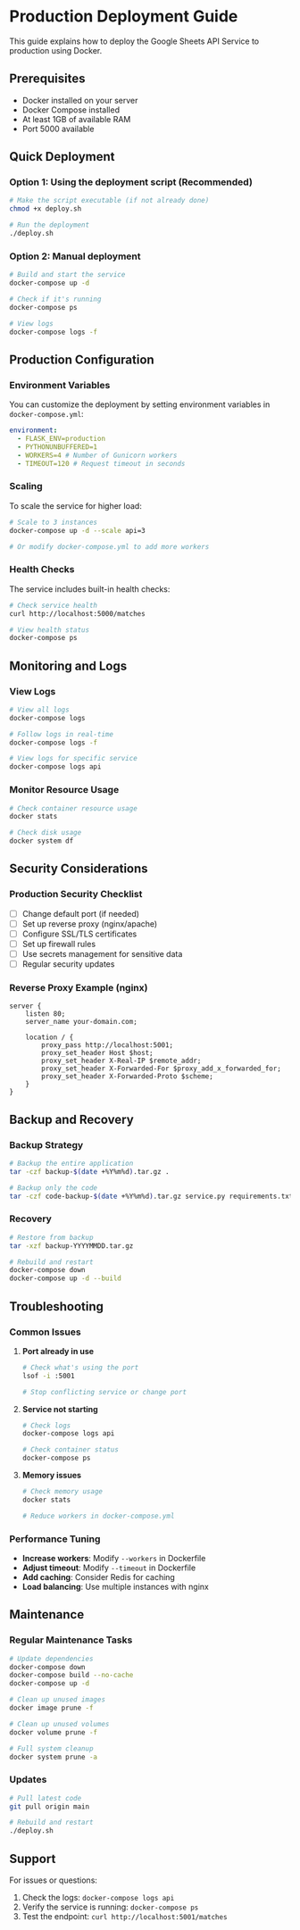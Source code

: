 # Production Deployment Guide

This guide explains how to deploy the Google Sheets API Service to production using Docker.

## Prerequisites

- Docker installed on your server
- Docker Compose installed
- At least 1GB of available RAM
- Port 5000 available

## Quick Deployment

### Option 1: Using the deployment script (Recommended)

```bash
# Make the script executable (if not already done)
chmod +x deploy.sh

# Run the deployment
./deploy.sh
```

### Option 2: Manual deployment

```bash
# Build and start the service
docker-compose up -d

# Check if it's running
docker-compose ps

# View logs
docker-compose logs -f
```

## Production Configuration

### Environment Variables

You can customize the deployment by setting environment variables in `docker-compose.yml`:

```yaml
environment:
  - FLASK_ENV=production
  - PYTHONUNBUFFERED=1
  - WORKERS=4 # Number of Gunicorn workers
  - TIMEOUT=120 # Request timeout in seconds
```

### Scaling

To scale the service for higher load:

```bash
# Scale to 3 instances
docker-compose up -d --scale api=3

# Or modify docker-compose.yml to add more workers
```

### Health Checks

The service includes built-in health checks:

```bash
# Check service health
curl http://localhost:5000/matches

# View health status
docker-compose ps
```

## Monitoring and Logs

### View Logs

```bash
# View all logs
docker-compose logs

# Follow logs in real-time
docker-compose logs -f

# View logs for specific service
docker-compose logs api
```

### Monitor Resource Usage

```bash
# Check container resource usage
docker stats

# Check disk usage
docker system df
```

## Security Considerations

### Production Security Checklist

- [ ] Change default port (if needed)
- [ ] Set up reverse proxy (nginx/apache)
- [ ] Configure SSL/TLS certificates
- [ ] Set up firewall rules
- [ ] Use secrets management for sensitive data
- [ ] Regular security updates

### Reverse Proxy Example (nginx)

```nginx
server {
    listen 80;
    server_name your-domain.com;

    location / {
        proxy_pass http://localhost:5001;
        proxy_set_header Host $host;
        proxy_set_header X-Real-IP $remote_addr;
        proxy_set_header X-Forwarded-For $proxy_add_x_forwarded_for;
        proxy_set_header X-Forwarded-Proto $scheme;
    }
}
```

## Backup and Recovery

### Backup Strategy

```bash
# Backup the entire application
tar -czf backup-$(date +%Y%m%d).tar.gz .

# Backup only the code
tar -czf code-backup-$(date +%Y%m%d).tar.gz service.py requirements.txt
```

### Recovery

```bash
# Restore from backup
tar -xzf backup-YYYYMMDD.tar.gz

# Rebuild and restart
docker-compose down
docker-compose up -d --build
```

## Troubleshooting

### Common Issues

1. **Port already in use**

   ```bash
   # Check what's using the port
   lsof -i :5001

   # Stop conflicting service or change port
   ```

2. **Service not starting**

   ```bash
   # Check logs
   docker-compose logs api

   # Check container status
   docker-compose ps
   ```

3. **Memory issues**

   ```bash
   # Check memory usage
   docker stats

   # Reduce workers in docker-compose.yml
   ```

### Performance Tuning

- **Increase workers**: Modify `--workers` in Dockerfile
- **Adjust timeout**: Modify `--timeout` in Dockerfile
- **Add caching**: Consider Redis for caching
- **Load balancing**: Use multiple instances with nginx

## Maintenance

### Regular Maintenance Tasks

```bash
# Update dependencies
docker-compose down
docker-compose build --no-cache
docker-compose up -d

# Clean up unused images
docker image prune -f

# Clean up unused volumes
docker volume prune -f

# Full system cleanup
docker system prune -a
```

### Updates

```bash
# Pull latest code
git pull origin main

# Rebuild and restart
./deploy.sh
```

## Support

For issues or questions:

1. Check the logs: `docker-compose logs api`
2. Verify the service is running: `docker-compose ps`
3. Test the endpoint: `curl http://localhost:5001/matches`
